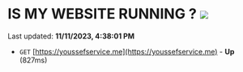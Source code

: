 # IS MY WEBSITE RUNNING ? [![](https://img.shields.io/static/v1?label=Sponsor&message=%E2%9D%A4&logo=GitHub&color=%23fe8e86)](https://github.com/sponsors/<username>)

Last updated: **11/11/2023, 4:38:01 PM**

- `GET` [https://youssefservice.me](https://youssefservice.me) - **Up** (827ms)
